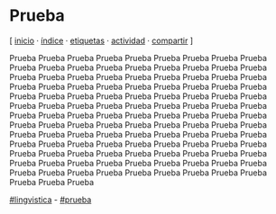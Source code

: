 # Prueba
[ [inicio](https://github.com/jucardus/jucardus.github.io/blob/main/index.md) · [índice](https://github.com/jucardus/jucardus.github.io/blob/main/indices/indice.md) · [etiquetas](https://github.com/jucardus/jucardus.github.io/blob/main/indices/etiquetas.md) · [actividad](https://github.com/jucardus/jucardus.github.io/blob/main/indices/actividad.md) · [compartir](https://x.com/intent/tweet?text=Prueba+%E2%80%94+Prueba%2C+Ling%C3%BC%C3%ADstica%0A%0A%E2%86%92+https%3A%2F%2Fgithub.com%2Fjucardus%2Fjucardus.github.io%2Fblob%2Fmain%2Fprueba%2Fprueba.md%0A%0A%23lingvistica_jucardus+-+%23prueba_jucardus) ]

Prueba Prueba Prueba Prueba Prueba Prueba Prueba Prueba Prueba Prueba Prueba Prueba Prueba Prueba Prueba Prueba Prueba Prueba Prueba Prueba Prueba Prueba Prueba Prueba Prueba Prueba Prueba Prueba Prueba Prueba Prueba Prueba Prueba Prueba Prueba Prueba Prueba Prueba Prueba Prueba Prueba Prueba Prueba Prueba Prueba Prueba Prueba Prueba Prueba Prueba Prueba Prueba Prueba Prueba Prueba Prueba Prueba Prueba Prueba Prueba Prueba Prueba Prueba Prueba Prueba Prueba Prueba Prueba Prueba Prueba Prueba Prueba Prueba Prueba Prueba Prueba Prueba Prueba Prueba Prueba Prueba Prueba Prueba Prueba Prueba Prueba Prueba Prueba Prueba Prueba Prueba Prueba Prueba Prueba Prueba Prueba Prueba Prueba Prueba Prueba Prueba Prueba Prueba Prueba Prueba Prueba Prueba Prueba Prueba Prueba Prueba Prueba Prueba Prueba Prueba Prueba Prueba Prueba Prueba Prueba

[#lingvistica](https://github.com/jucardus/jucardus.github.io/blob/main/etiquetas/lingvistica.md) - [#prueba](https://github.com/jucardus/jucardus.github.io/blob/main/etiquetas/prueba.md)